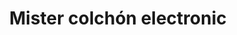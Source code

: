 ---
title: "Mister colchón electronic"
url: /puerto-la-cruz/mister-colchon-electronic/
shop: muebles
---